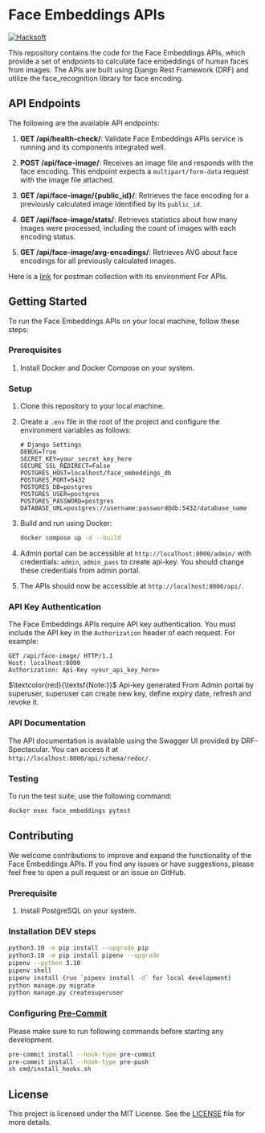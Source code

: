 # Face Embeddings APIs

[![Hacksoft](https://img.shields.io/badge/code%20style-hacksoft-ff69b4.svg)](https://github.com/HackSoftware/Django-Styleguide)

This repository contains the code for the Face Embeddings APIs, which provide a set of endpoints to calculate face embeddings of human faces from images. The APIs are built using Django Rest Framework (DRF) and utilize the face_recognition library for face encoding.

## API Endpoints

The following are the available API endpoints:

1. **GET /api/health-check/**: Validate Face Embeddings APIs service is running and its components integrated well.

2. **POST /api/face-image/**: Receives an image file and responds with the face encoding. This endpoint expects a `multipart/form-data` request with the image file attached.

3. **GET /api/face-image/{public_id}/**: Retrieves the face encoding for a previously calculated image identified by its `public_id`.

4. **GET /api/face-image/stats/**: Retrieves statistics about how many images were processed, including the count of images with each encoding status.

5. **GET /api/face-image/avg-encodings/**: Retrieves AVG about face encodings for all previously calculated images.

Here is a [link](https://drive.google.com/file/d/1O0lpLuYXUDd8dScqejQb69fKTpkaI7mF/view?usp=sharing) for postman collection with its environment For APIs.

## Getting Started

To run the Face Embeddings APIs on your local machine, follow these steps:

### Prerequisites

1. Install Docker and Docker Compose on your system.

### Setup

1. Clone this repository to your local machine.

2. Create a `.env` file in the root of the project and configure the environment variables as follows:

   ```plaintext
   # Django Settings
   DEBUG=True
   SECRET_KEY=your_secret_key_here
   SECURE_SSL_REDIRECT=False
   POSTGRES_HOST=localhost/face_embeddings_db
   POSTGRES_PORT=5432
   POSTGRES_DB=postgres
   POSTGRES_USER=postgres
   POSTGRES_PASSWORD=postgres
   DATABASE_URL=postgres://username:password@db:5432/database_name
   ```

3. Build and run using Docker:

   ```bash
   docker compose up -d --build
   ```

4. Admin portal can be accessible at `http://localhost:8000/admin/` with credentials: `admin`, `admin_pass` to create api-key. You should change these credentials from admin portal.

5. The APIs should now be accessible at `http://localhost:8000/api/`.

### API Key Authentication

The Face Embeddings APIs require API key authentication. You must include the API key in the `Authorization` header of each request. For example:

```http
GET /api/face-image/ HTTP/1.1
Host: localhost:8000
Authorization: Api-Key <your_api_key_here>
```

$\textcolor{red}{\textsf{Note:}}$ Api-key generated From Admin portal by superuser, superuser can create new key, define expiry date, refresh and revoke it.

### API Documentation

The API documentation is available using the Swagger UI provided by DRF-Spectacular. You can access it at `http://localhost:8000/api/schema/redoc/`.

### Testing

To run the test suite, use the following command:

```bash
docker exec face_embeddings pytest
```

## Contributing

We welcome contributions to improve and expand the functionality of the Face Embeddings APIs. If you find any issues or have suggestions, please feel free to open a pull request or an issue on GitHub.

### Prerequisite

1. Install PostgreSQL on your system.

### Installation DEV steps

```sh
python3.10 -m pip install --upgrade pip
python3.10 -m pip install pipenv --upgrade
pipenv --python 3.10
pipenv shell
pipenv install (run `pipenv install -d` for local development)
python manage.py migrate
python manage.py createsuperuser
```

### Configuring [Pre-Commit](https://pre-commit.com/)

Please make sure to run following commands before starting any development.

```sh
pre-commit install --hook-type pre-commit
pre-commit install --hook-type pre-push
sh cmd/install_hooks.sh
```

## License

This project is licensed under the MIT License. See the [LICENSE](LICENSE) file for more details.

